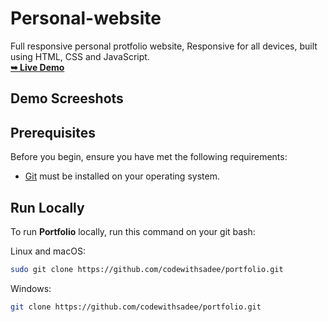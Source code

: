 # Personal-website

Full responsive personal protfolio website, Responsive for all devices, built using HTML, CSS and JavaScript.
 <br>
 <a href="https://sauravkumar8178.github.io/Portfolio/"><strong>➥ Live Demo</strong></a>

## Demo Screeshots


## Prerequisites

Before you begin, ensure you have met the following requirements:

* [Git](https://git-scm.com/downloads "Download Git") must be installed on your operating system.

## Run Locally

To run **Portfolio** locally, run this command on your git bash:

Linux and macOS:

```bash
sudo git clone https://github.com/codewithsadee/portfolio.git
```

Windows:

```bash
git clone https://github.com/codewithsadee/portfolio.git
```
